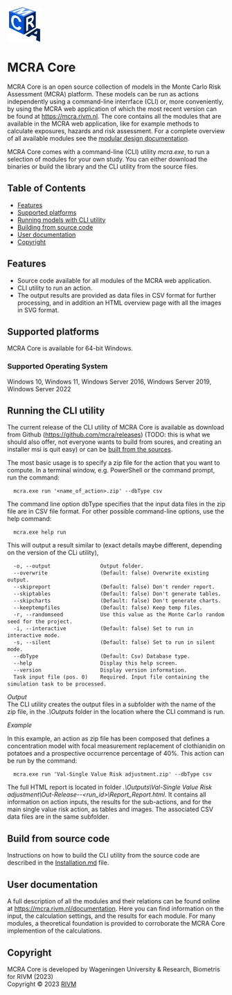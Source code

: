 <img src="./Installation/Media/MCRAlogo.png" alt="MCRA logo" height="80"/>

# **MCRA Core**

MCRA Core is an open source collection of models in the Monte Carlo Risk Assessment (MCRA) platform. These models can be run as actions independently using a command-line interrface (CLI) or, more conveniently, by using the MCRA web application of which the most recent version can be found at https://mcra.rivm.nl. The core contains all the modules that are available in the MCRA web application, like for example methods to calculate exposures, hazards and risk assessment. For a complete overview of all available modules see the [modular design documentation](https://mcra.rivm.nl/documentation).  

MCRA Core comes with a command-line (CLI) utility *mcra.exe*, to run a selection of modules for your own study. You can either download the binaries or build the library and the CLI utility from the source files.

## **Table of Contents**

* [Features](#features)
* [Supported platforms](#Supported-platforms)
* [Running models with CLI utility](#CLI-utility)
* [Building from source code](#Build-from-source-code)
* [User documentation](#User-documentation)
* [Copyright](#Copyright)


## **Features**

* Source code available for all modules of the MCRA web application.
* CLI utility to run an action.
* The output results are provided as data files in CSV format for further processing, and in addition an HTML overview page with all the images in SVG format.


## **Supported platforms**

MCRA Core is available for 64-bit Windows.
### Supported Operating System

Windows 10, Windows 11, Windows Server 2016, Windows Server 2019, Windows Server 2022

## **Running the CLI utility**

The current release of the CLI utility of MCRA Core is available as download from Github (https://github.com/mcra/releases) (TODO: this is what we should also offer, not everyone wants to build from soures, and creating an installer msi is quit easy) or can be [built from the sources](#Build-from-source-code).

The most basic usage is to specify a zip file for the action that you want to compute. In a terminal window, e.g. PowerShell or the command prompt, run the command:
```
  mcra.exe run '<name_of_action>.zip' --dbType csv
```
The command line option dbType specifies that the input data files in the zip file are in CSV file format. For other possible command-line options, use the help command:

```
  mcra.exe help run
```
This will output a result similar to (exact details maybe different, depending on the version of the CLi utility),
```
  -o, --output                Output folder.
  --overwrite                 (Default: false) Overwrite existing output.
  --skipreport                (Default: false) Don't render report.
  --skiptables                (Default: false) Don't generate tables.
  --skipcharts                (Default: false) Don't generate charts.
  --keeptempfiles             (Default: false) Keep temp files.
  -r, --randomseed            Use this value as the Monte Carlo random seed for the project.
  -i, --interactive           (Default: false) Set to run in interactive mode.
  -s, --silent                (Default: false) Set to run in silent mode.
  --dbType                    (Default: Csv) Database type.
  --help                      Display this help screen.
  --version                   Display version information.
  Task input file (pos. 0)    Required. Input file containing the simulation task to be processed.
```

*Output*\
The CLI utility creates the output files in a subfolder with the name of the zip file, in the *.\Outputs* folder in the location where the CLI command is run.


*Example*

In this example, an action as zip file has been composed that defines a concentration model with focal measurement replacement of clothianidin on potatoes and a prospective occurrence percentage of 40%. This action can be run by the command:


```
  mcra.exe run 'Val-Single Value Risk adjustment.zip' --dbType csv
```

The full HTML report is located in folder *.\Outputs\Val-Single Value Risk adjustment\Out-Release-<data>-<run_id>\Report\_Report.html*. It contains all information on action inputs, the results for the sub-actions, and for the main single value risk action, as tables and images. The associated CSV data files are in the same subfolder.


## **Build from source code**

Instructions on how to build the CLI utility from the source code are described in the [Installation.md](./INSTALLATION.md) file.

## **User documentation** ##

A full description of all the modules and their relations can be found online at https://mcra.rivm.nl/documentation. Here you can find information on the input, the calculation settings, and the results for each module. For many modules, a theoretical foundation is provided to corroborate the MCRA Core implemention of the calculations.

## **Copyright**
MCRA Core is developed by Wageningen University & Research, Biometris for RIVM (2023)\
Copyright © 2023 [RIVM](https://www.rivm.nl/en/food-safety/chemicals-in-food/monte-carlo-risk-assessment-mcra)
